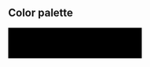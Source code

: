 
## Color palette

<div style="display: flex; flex-direction: row; padding: 1rem; background-color: black; max-width: fit-content">
    <div style="width: 30px; height: 30px; background-color: var(--nh-white)"></div>
    <div style="width: 30px; height: 30px; background-color: var(--nh-light-grey)"></div>
    <div style="width: 30px; height: 30px; background-color: var(--nh-dark-grey)"></div>
    <div style="width: 30px; height: 30px; background-color: var(--nh-black)"></div>
    <div style="width: 30px; height: 30px; background-color: var(--nh-yellow)"></div>
    <div style="width: 30px; height: 30px; background-color: var(--nh-orange)"></div>
    <div style="width: 30px; height: 30px; background-color: var(--nh-light-red)"></div>
    <div style="width: 30px; height: 30px; background-color: var(--nh-dark-red)"></div>
</div>
